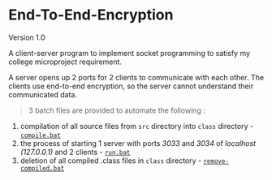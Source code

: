 # End-To-End-Encryption

Version 1.0

A client-server program to implement socket programming to satisfy my college microproject requirement.

A server opens up 2 ports for 2 clients to communicate with each other.
The clients use end-to-end encryption, so the server cannot understand their communicated data.

> 3 batch files are provided to automate the following :

1. compilation of all source files from `src` directory into `class` directory - [`compile.bat`]()
2. the process of starting 1 server with ports *3033* and *3034* of *localhost (127.0.0.1)* and 2 clients - [`run.bat`]()
3. deletion of all compiled .class files in `class` directory - [`remove-compiled.bat`]()
 
